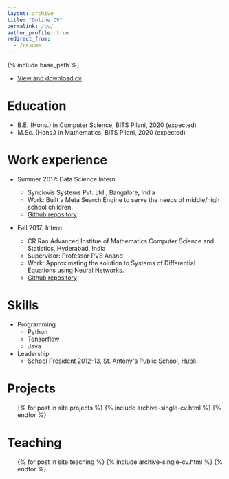 ```yaml
---
layout: archive
title: "Online CV"
permalink: /cv/
author_profile: true
redirect_from:
  - /resume
---
```


{% include base_path %}

* <a href="https://www.cakeresume.com/sudeep-katakol"> View and download cv </a>

Education
======
* B.E. (Hons.) in Computer Science, BITS Pilani, 2020 (expected)
* M.Sc. (Hons.) in Mathematics, BITS Pilani, 2020 (expected)

Work experience
======
* Summer 2017: Data Science Intern
  * Synclovis Systems Pvt. Ltd., Bangalore, India
  * Work: Built a Meta Search Engine to serve the needs of middle/high school children.  
  * <a href="https://github.com/sudeepkatakol/MetaSearchEngine"> Github repository </a>
  
* Fall 2017: Intern
  * CR Rao Advanced Institue of Mathematics Computer Science and Statistics, Hyderabad, India
  * Supervisor: Professor PVS Anand
  * Work: Approximating the solution to Systems of Differential Equations using Neural Networks.  
  * <a href="https://github.com/sudeepkatakol/DifferentialEquationsUsingANN"> Github repository </a> 
  
Skills
======
* Programming
  * Python
  * Tensorflow
  * Java
* Leadership
  * School President 2012-13, St. Antony's Public School, Hubli.

Projects
======
  <ul>{% for post in site.projects %}
    {% include archive-single-cv.html %}
  {% endfor %}</ul>
  
  
Teaching
======
  <ul>{% for post in site.teaching %}
    {% include archive-single-cv.html %}
  {% endfor %}</ul>
  
